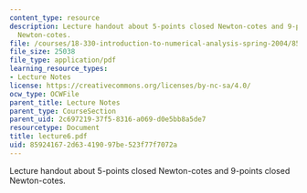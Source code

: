```yaml
---
content_type: resource
description: Lecture handout about 5-points closed Newton-cotes and 9-points closed
  Newton-cotes.
file: /courses/18-330-introduction-to-numerical-analysis-spring-2004/859241672d63419097be523f77f7072a_lecture6.pdf
file_size: 25038
file_type: application/pdf
learning_resource_types:
- Lecture Notes
license: https://creativecommons.org/licenses/by-nc-sa/4.0/
ocw_type: OCWFile
parent_title: Lecture Notes
parent_type: CourseSection
parent_uid: 2c697219-37f5-8316-a069-d0e5bb8a5de7
resourcetype: Document
title: lecture6.pdf
uid: 85924167-2d63-4190-97be-523f77f7072a
---
```

Lecture handout about 5-points closed Newton-cotes and 9-points closed Newton-cotes.